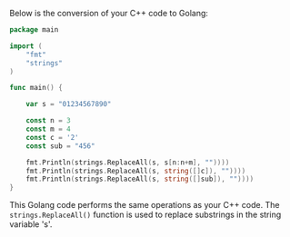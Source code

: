 Below is the conversion of your C++ code to Golang:

```go
package main

import (
	"fmt"
	"strings"
)

func main() {

	var s = "01234567890"

	const n = 3
	const m = 4
	const c = '2'
	const sub = "456"

	fmt.Println(strings.ReplaceAll(s, s[n:n+m], ""))))
	fmt.Println(strings.ReplaceAll(s, string([]c]), ""))))
	fmt.Println(strings.ReplaceAll(s, string([]sub]), ""))))
}
```
This Golang code performs the same operations as your C++ code. The `strings.ReplaceAll()` function is used to replace substrings in the string variable 's'.
